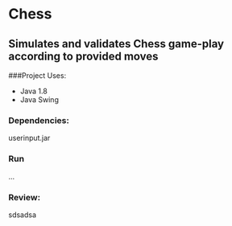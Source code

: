 # Chess
## Simulates and validates Chess game-play according to provided moves

###Project Uses:
* Java 1.8
* Java Swing



### Dependencies: 
userinput.jar

### Run
...




### Review:
sdsadsa


